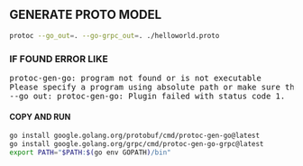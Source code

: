 ## GENERATE PROTO MODEL
```bash
protoc --go_out=. --go-grpc_out=. ./helloworld.proto
```

### IF FOUND ERROR LIKE
<pre>protoc-gen-go: program not found or is not executable
Please specify a program using absolute path or make sure the program is available in your PATH system variable
--go_out: protoc-gen-go: Plugin failed with status code 1.
</pre>

#### COPY AND RUN
```bash
go install google.golang.org/protobuf/cmd/protoc-gen-go@latest
go install google.golang.org/grpc/cmd/protoc-gen-go-grpc@latest
export PATH="$PATH:$(go env GOPATH)/bin"
```
